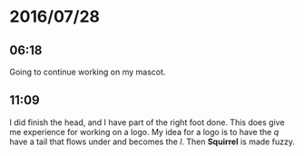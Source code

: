 # 2016/07/28

## 06:18

Going to continue working on my mascot.

## 11:09

I did finish the head, and I have part of the right foot done. This does give
me experience for working on a logo. My idea for a logo is to have the _q_
have a tail that flows under and becomes the _l_. Then **Squirrel** is made
fuzzy.

